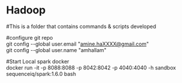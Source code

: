 # Hadoop

#This is a folder that contains commands & scripts developed

#configure git repo <br/>
git config --global user.email "amine.haXXXX@gmail.com"<br/>
git config --global user.name "amhallam"<br/>

#Start Local spark docker<br/>
docker run -it -p 8088:8088 -p 8042:8042 -p 4040:4040 -h sandbox sequenceiq/spark:1.6.0 bash<br/>
